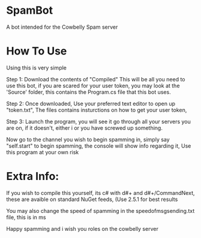 # SpamBot
A bot intended for the Cowbelly Spam server

# How To Use
Using this is very simple

Step 1:
Download the contents of "Compiled" This will be all you need to use this bot, if you are scared for your user token, you may look at the 'Source' folder, this contains the Program.cs file that this bot uses.

Step 2:
Once downloaded, Use your preferred text editor to open up "token.txt", The files contains insturctions on how to get your user token, 

Step 3:
Launch the program, you will see it go through all your servers you are on, if it doesn't, either i or you have screwed up something.

Now go to the channel you wish to begin spamming in, simply say "self.start" to begin spamming, the console will show info regarding it, Use this program at your own risk



# Extra Info:
If you wish to compile this yourself, its c# with d#+ and d#+/CommandNext, these are avaible on standard NuGet feeds, (Use 2.5.1 for best results

You may also change the speed of spamming in the speedofmsgsending.txt file, this is in ms

Happy spamming and i wish you roles on the cowbelly server 
